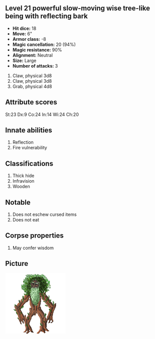 ## Level 21 powerful slow-moving wise tree-like being with reflecting bark

- **Hit dice:** 18
- **Move:** 6"
- **Armor class:** -8
- **Magic cancellation:** 20 (94%)
- **Magic resistance:** 90%
- **Alignment:** Neutral
- **Size:** Large
- **Number of attacks:** 3
1. Claw, physical 3d8
2. Claw, physical 3d8
3. Grab, physical 4d8

## Attribute scores

St:23 Dx:9 Co:24 In:14 Wi:24 Ch:20

## Innate abilities

1. Reflection
2. Fire vulnerability

## Classifications

1. Thick hide
2. Infravision
3. Wooden

## Notable

1. Does not eschew cursed items
2. Does not eat

## Corpse properties

1. May confer wisdom

## Picture

![Elder treant](https://github.com/hyvanmielenpelit/GnollHackTileSet/blob/main/Monsters/elder_treant/elder_treant.png)
